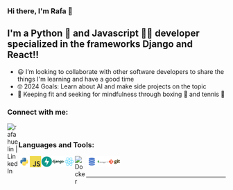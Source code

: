 ### Hi there, I'm Rafa :vulcan_salute: 

## I'm a Python :snake: and Javascript :mage_man: developer specialized in the frameworks Django and React!!

- :smiley: I’m looking to collaborate with other software developers to share the things I'm learning and have a good time
- :nerd_face: 2024 Goals: Learn about AI and make side projects on the topic
- :muscle: Keeping fit and seeking for mindfulness through boxing :boxing_glove: and tennis :tennis:

### Connect with me:

[<img align="left" alt="rafahuelin | LinkedIn" width="26px" src="https://content.linkedin.com/content/dam/me/business/en-us/amp/brand-site/v2/bg/LI-Bug.svg.original.svg" />][linkedin]

<br />

### Languages and Tools:
[<img align="left" alt="Python" width="26px" src="https://raw.githubusercontent.com/github/explore/80688e429a7d4ef2fca1e82350fe8e3517d3494d/topics/python/python.png" />][linkedin]
[<img align="left" alt="JavaScript" width="26px" src="https://raw.githubusercontent.com/github/explore/80688e429a7d4ef2fca1e82350fe8e3517d3494d/topics/javascript/javascript.png" />][linkedin]
[<img align="left" alt="FastAPI" width="26px" src="https://raw.githubusercontent.com/github/explore/5deae0f0b95cec79f799c152535ca275e64595bb/topics/fastapi/fastapi.png" />][linkedin]
[<img align="left" alt="Django" width="26px" src="https://raw.githubusercontent.com/github/explore/80688e429a7d4ef2fca1e82350fe8e3517d3494d/topics/django/django.png" />][linkedin]
[<img align="left" alt="React" width="26px" src="https://raw.githubusercontent.com/github/explore/80688e429a7d4ef2fca1e82350fe8e3517d3494d/topics/react/react.png" />][linkedin]
[<img align="left" alt="Docker" width="26px" src="https://gist.github.com/mrcodedev/8f9c3cc5698f98adecfaebd797b5714e/raw/5574cd201ebf8b1b128fc20043cc9ade37cf4baa/image-docker.png" />][linkedin]
[<img align="left" alt="SQL" width="26px" src="https://raw.githubusercontent.com/github/explore/80688e429a7d4ef2fca1e82350fe8e3517d3494d/topics/sql/sql.png" />][linkedin]
[<img align="left" alt="MongoDB" width="26px" src="https://raw.githubusercontent.com/github/explore/80688e429a7d4ef2fca1e82350fe8e3517d3494d/topics/mongodb/mongodb.png" />][linkedin]
[<img align="left" alt="Git" width="26px" src="https://raw.githubusercontent.com/github/explore/80688e429a7d4ef2fca1e82350fe8e3517d3494d/topics/git/git.png" />][linkedin]

<br />
<br />

---

[linkedin]: https://www.linkedin.com/in/rafahuelin/

